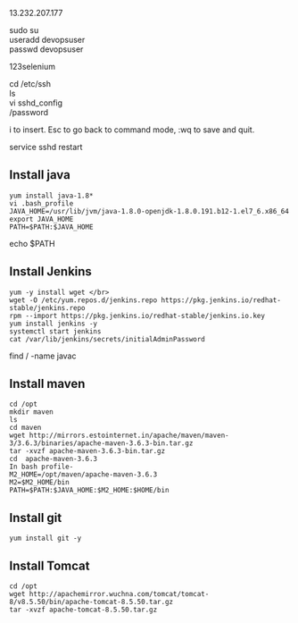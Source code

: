 13.232.207.177 </br>


sudo su </br>
useradd devopsuser  </br>
passwd devopsuser  </br>

123selenium  </br>


cd /etc/ssh  </br>
ls  </br>
vi sshd_config </br>
/password </br>

i to insert. Esc to go back to command mode, :wq to save and quit. </br>

service sshd restart  </br>


## Install java  

```
yum install java-1.8*  
vi .bash_profile  
JAVA_HOME=/usr/lib/jvm/java-1.8.0-openjdk-1.8.0.191.b12-1.el7_6.x86_64
export JAVA_HOME 
PATH=$PATH:$JAVA_HOME 

```



echo $PATH </br>

## Install Jenkins
```
yum -y install wget </br>
wget -O /etc/yum.repos.d/jenkins.repo https://pkg.jenkins.io/redhat-stable/jenkins.repo  
rpm --import https://pkg.jenkins.io/redhat-stable/jenkins.io.key 
yum install jenkins -y  
systemctl start jenkins
cat /var/lib/jenkins/secrets/initialAdminPassword
```
find / -name javac  </br>
## Install maven  

```
cd /opt
mkdir maven
ls
cd maven
wget http://mirrors.estointernet.in/apache/maven/maven-3/3.6.3/binaries/apache-maven-3.6.3-bin.tar.gz
tar -xvzf apache-maven-3.6.3-bin.tar.gz
cd  apache-maven-3.6.3
In bash profile-
M2_HOME=/opt/maven/apache-maven-3.6.3
M2=$M2_HOME/bin
PATH=$PATH:$JAVA_HOME:$M2_HOME:$HOME/bin
```
## Install git  

```
yum install git -y
```
## Install Tomcat 

```
cd /opt
wget http://apachemirror.wuchna.com/tomcat/tomcat-8/v8.5.50/bin/apache-tomcat-8.5.50.tar.gz
tar -xvzf apache-tomcat-8.5.50.tar.gz
```

